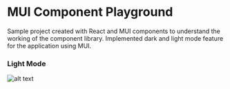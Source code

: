 # MUI Component Playground

Sample project created with React and MUI components to understand the working of the 
component library. Implemented dark and light mode feature for the application using
MUI.

### Light Mode

![alt text](https://github.com/madhavms/React-Context-Provider-Example/blob/master/Images/3.png)

